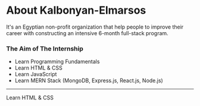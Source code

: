 # About Kalbonyan-Elmarsos

It's an Egyptian non-profit organization that help people to improve their career with constructing an intensive 6-month full-stack program.

### The Aim of The Internship

- Learn Programming Fundamentals
- Learn HTML & CSS 
- Learn JavaScript 
- Learn MERN Stack (MongoDB, Express.js, React.js, Node.js)

----

Learn HTML & CSS 
